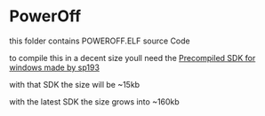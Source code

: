 # PowerOff

this folder contains POWEROFF.ELF source Code

to compile this in a decent size youll need the [Precompiled SDK for windows made by sp193](https://github.com/ps2dev/ps2toolchain/releases/tag/2018-10-19)

with that SDK the size will be ~15kb

with the latest SDK the size grows into ~160kb
